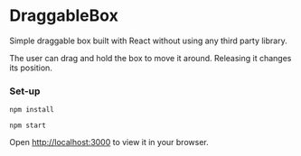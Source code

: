 # DraggableBox

Simple draggable box built with React without using any third party library.

The user can drag and hold the box to move it around.
Releasing it changes its position.

### Set-up

`npm install`

`npm start`

Open [http://localhost:3000](http://localhost:3000) to view it in your browser.

